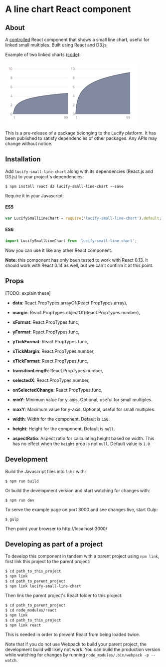 
# A line chart React component

##  About

A [controlled](https://facebook.github.io/react/docs/forms.html) React component that shows a small line chart, useful for linked small multiples. Built using React and D3.js

Example of two linked charts ([code](https://github.com/lucified/lucify-small-line-chart/blob/master/src/example.jsx)):

![Animated GIF of component](linked-charts.gif)

This is a pre-release of a package belonging to the Lucify platform. It has been published to satisfy dependencies of other packages. Any APIs may change without notice.

## Installation

Add `lucify-small-line-chart` along with its dependencies (React.js and
D3.js) to your project's dependencies:

```shell
$ npm install react d3 lucify-small-line-chart --save
```

Require it in your Javascript:

#### ES5
```javascript
var LucifySmallLineChart = require('lucify-small-line-chart').default;
```

#### ES6
```javascript
import LucifySmallLineChart from 'lucify-small-line-chart';
```

Now you can use it like any other React component.

**Note:** this component has only been tested to work with React 0.13. It
should work with React 0.14 as well, but we can't confirm it at this point.

## Props

[TODO: explain these]

- **data**: React.PropTypes.arrayOf(React.PropTypes.array),
- **margin**: React.PropTypes.objectOf(React.PropTypes.number),

- **xFormat**: React.PropTypes.func,
- **yFormat**: React.PropTypes.func,
- **yTickFormat**: React.PropTypes.func,
- **xTickMargin**: React.PropTypes.number,
- **xTickFormat**: React.PropTypes.func,
- **transitionLength**: React.PropTypes.number,
- **selectedX**: React.PropTypes.number,
- **onSelectedChange**: React.PropTypes.func,

- **minY**: Minimum value for y-axis. Optional, useful for small multiples.
- **maxY**: Maximum value for y-axis. Optional, useful for small multiples.
- **width**: Width for the component. Default is `150`.
- **height**: Height for the component. Default is `null`.
- **aspectRatio**: Aspect ratio for calculating height based on width. This has no effect when the `height` prop is not `null`. Default value is `1.0`

## Development

Build the Javascript files into `lib/` with:

```shell
$ npm run build
```

Or build the development version and start watching for changes with:

```shell
$ npm run dev
```

To serve the example page on port 3000 and see changes live, start Gulp:

```shell
$ gulp
```

Then point your browser to http://localhost:3000/

## Developing as part of a project

To develop this component in tandem with a parent project using `npm link`,
first link this project to the parent project:

```shell
$ cd path_to_this_project
$ npm link
$ cd path_to_parent_project
$ npm link lucify-small-line-chart
```

Then link the parent project's React folder to this project:

```shell
$ cd path_to_parent_project
$ cd node_modules/react
$ npm link
$ cd path_to_this_project
$ npm link react
```

This is needed in order to prevent React from being loaded twice.

Note that if you do not use Webpack to build your parent project, the
development build will likely not work. You can build the production version
while watching for changes by running `node_modules/.bin/webpack -p --watch`.

